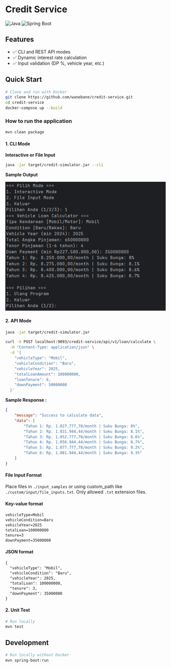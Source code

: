 # Credit Service

![Java](https://img.shields.io/badge/Java-17-blue)
![Spring Boot](https://img.shields.io/badge/Spring_Boot-3.5.3-green)

## Features
- ✅ CLI and REST API modes
- ✅ Dynamic interest rate calculation
- ✅ Input validation (DP %, vehicle year, etc.)

## Quick Start
```bash
# Clone and run with Docker
git clone https://github.com/wanebane/credit-service.git
cd credit-service
docker-compose up --build
```

### How to run the application
```bash
mvn clean package
```
#### 1. CLI Mode
**Interactive or File Input**
```bash
java -jar target/credit-simulator.jar --cli
```
**Sample Output**

![Sample Response Interactive](src/main/resources/sample_interactive.png)

#### 2. API Mode
```bash
java -jar target/credit-simulator.jar
```
```bash
curl -X POST localhost:9093/credit-service/api/v1/loan/calculate \
  -H "Content-Type: application/json" \
  -d '{
    "vehicleType": "Mobil",
    "vehicleCondition": "Baru",
    "vehicleYear": 2025,
    "totalLoanAmount": 100000000,
    "loanTenure": 6,
    "downPayment": 50000000
  }'
```

**Sample Response :**
```json
{
    "message": "Success to calculate data",
    "data": [
        "Tahun 1: Rp. 1.027.777,78/month | Suku Bunga: 8%",
        "Tahun 2: Rp. 1.031.944,44/month | Suku Bunga: 8.1%",
        "Tahun 3: Rp. 1.052.777,78/month | Suku Bunga: 8.6%",
        "Tahun 4: Rp. 1.056.944,44/month | Suku Bunga: 8.7%",
        "Tahun 5: Rp. 1.077.777,78/month | Suku Bunga: 9.2%",
        "Tahun 6: Rp. 1.081.944,44/month | Suku Bunga: 9.3%"
    ]
}
```

#### File Input Format
Place files in `./input_samples` or using custom_path like `./custom/input/file_inputs.txt`.
Only allowed `.txt` extension files.

#### Key-value format
```text
vehicleType=Mobil
vehicleCondition=Baru
vehicleYear=2025
totalLoan=100000000
tenure=3
downPayment=35000000
```

#### JSON format
```text
{
  "vehicleType": "Mobil",
  "vehicleCondition": "Baru",
  "vehicleYear": 2025,
  "totalLoan": 100000000,
  "tenure": 3,
  "downPayment": 35000000
}
```

#### 2. Unit Test
```bash
# Run locally
mvn test
```


## Development
```bash
# Run locally without Docker
mvn spring-boot:run
```
